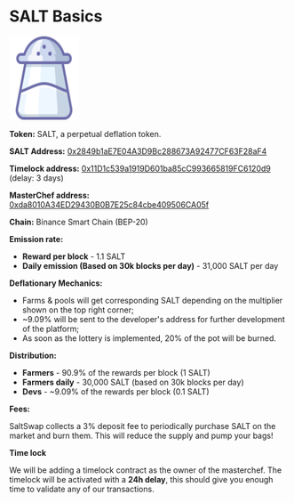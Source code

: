 # SALT Basics

<img src="../.gitbook/assets/salt.svg" width="125" height=150 />

**Token:** SALT, a perpetual deflation token.

**SALT Address:** [0x2849b1aE7E04A3D9Bc288673A92477CF63F28aF4](https://bscscan.com/address/0x2849b1aE7E04A3D9Bc288673A92477CF63F28aF4)

**Timelock address:** [0x11D1c539a1919D601ba85cC993665819FC6120d9](https://bscscan.com/address/0x11D1c539a1919D601ba85cC993665819FC6120d9) (delay: 3 days)

**MasterChef address:** [0xda8010A34ED29430B0B7E25c84cbe409506CA05f](https://bscscan.com/address/0xda8010A34ED29430B0B7E25c84cbe409506CA05f)

**Chain:** Binance Smart Chain \(BEP-20\)

**Emission rate:**

- **Reward per block** - 1.1 SALT
- **Daily emission \(Based on 30k blocks per day\)** - 31,000 SALT per day

**Deflationary Mechanics:**

- Farms & pools will get corresponding SALT depending on the multiplier shown on the top right corner;
- ~9.09% will be sent to the developer's address for further development of the platform;
- As soon as the lottery is implemented, 20% of the pot will be burned.

**Distribution:**

- **Farmers** - 90.9% of the rewards per block \(1 SALT\)
- **Farmers daily** - 30,000 SALT \(based on 30k blocks per day\)
- **Devs** - ~9.09% of the rewards per block \(0.1 SALT\)

**Fees:**

SaltSwap collects a 3% deposit fee to periodically purchase SALT on the market and burn them. This will reduce the supply and pump your bags!

**Time lock**

We will be adding a timelock contract as the owner of the masterchef. The timelock will be activated with a **24h delay**, this should give you enough time to validate any of our transactions.
